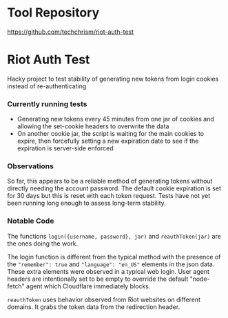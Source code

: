 # Tool Repository

https://github.com/techchrism/riot-auth-test

# Riot Auth Test

Hacky project to test stability of generating new tokens from login cookies instead of re-authenticating

### Currently running tests

 - Generating new tokens every 45 minutes from one jar of cookies and
   allowing the set-cookie headers to overwrite the data
 - On another cookie jar, the script is waiting for the main cookies to expire,
   then forcefully setting a new expiration date to see if the expiration is server-side enforced
   
### Observations

So far, this appears to be a reliable method of generating tokens without directly needing the account password.
The default cookie expiration is set for 30 days but this is reset with each token request.
Tests have not yet been running long enough to assess long-term stability.

### Notable Code

The functions `login({username, password}, jar)` and `reauthToken(jar)` are the ones doing the work.

The login function is different from the typical method with the
presence of the `"remember": true` and `"language": "en_US"` elements in the json data. 
These extra elements were observed in a typical web login.
User agent headers are intentionally set to be empty to override
the default "node-fetch" agent which Cloudflare immediately blocks.

`reauthToken` uses behavior observed from Riot websites on different domains.
It grabs the token data from the redirection header.
